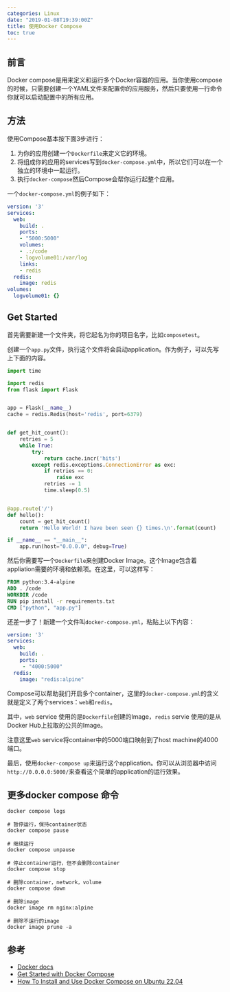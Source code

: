 ```yaml
---
categories: Linux
date: "2019-01-08T19:39:00Z"
title: 使用Docker Compose
toc: true
---
```


## 前言

Docker compose是用来定义和运行多个Docker容器的应用。当你使用compose的时候，只需要创建一个YAML文件来配置你的应用服务，然后只要使用一行命令你就可以启动配置中的所有应用。

## 方法

使用Compose基本按下面3步进行：

1. 为你的应用创建一个`Dockerfile`来定义它的环境。
2. 将组成你的应用的services写到`docker-compose.yml`中，所以它们可以在一个独立的环境中一起运行。
3. 执行`docker-compose`然后Compose会帮你运行起整个应用。

一个`docker-compose.yml`的例子如下：

```yaml
version: '3'
services:
  web:
    build: .
    ports:
    - "5000:5000"
    volumes:
    - .:/code
    - logvolume01:/var/log
    links:
    - redis
  redis:
    image: redis
volumes:
  logvolume01: {}
```

## Get Started

首先需要新建一个文件夹，将它起名为你的项目名字，比如`composetest`。

创建一个`app.py`文件，执行这个文件将会启动application。作为例子，可以先写上下面的内容。

```python
import time

import redis
from flask import Flask


app = Flask(__name__)
cache = redis.Redis(host='redis', port=6379)


def get_hit_count():
    retries = 5
    while True:
        try:
            return cache.incr('hits')
        except redis.exceptions.ConnectionError as exc:
            if retries == 0:
                raise exc
            retries -= 1
            time.sleep(0.5)


@app.route('/')
def hello():
    count = get_hit_count()
    return 'Hello World! I have been seen {} times.\n'.format(count)

if __name__ == "__main__":
    app.run(host="0.0.0.0", debug=True)
```

然后你需要写一个`Dockerfile`来创建Docker Image。这个Image包含着appliation需要的环境和依赖项。在这里，可以这样写：

```dockerfile
FROM python:3.4-alpine
ADD . /code
WORKDIR /code
RUN pip install -r requirements.txt
CMD ["python", "app.py"]
```

还差一步了！新建一个文件叫`docker-compose.yml`，粘贴上以下内容：

```yml
version: '3'
services:
  web:
    build: .
    ports:
     - "4000:5000"
  redis:
    image: "redis:alpine"
```

Compose可以帮助我们开启多个container，这里的`docker-compose.yml`的含义就是定义了两个services：`web`和`redis`。

其中，`web` service 使用的是`Dockerfile`创建的Image，`redis` servie 使用的是从Docker Hub上拉取的公共的Image。

注意这里`web` service将container中的5000端口映射到了host machine的4000端口。

最后，使用`docker-compose up`来运行这个application。你可以从浏览器中访问`http://0.0.0.0:5000/`来查看这个简单的application的运行效果。

## 更多docker compose 命令

```
docker compose logs

# 暂停运行，保持container状态
docker compose pause

# 继续运行
docker compose unpause

# 停止container运行，但不会删除container
docker compose stop

# 删除container，network，volume
docker compose down
```

```
# 删除image
docker image rm nginx:alpine

# 删除不运行的image
docker image prune -a
```

## 参考

* [Docker docs](https://docs.docker.com/compose/overview/)
* [Get Started with Docker Compose](https://docs.docker.com/compose/gettingstarted/)
* [How To Install and Use Docker Compose on Ubuntu 22.04](https://www.digitalocean.com/community/tutorials/how-to-install-and-use-docker-compose-on-ubuntu-22-04)